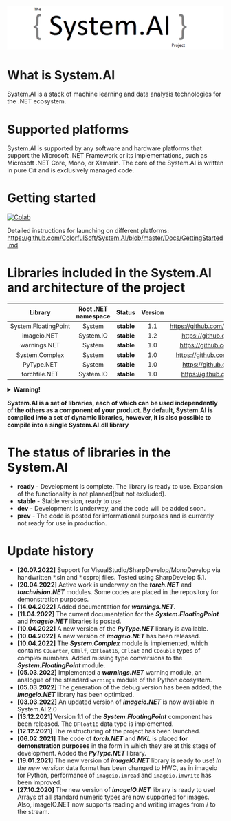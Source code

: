 ![Logo](https://github.com/ColorfulSoft/System.AI/raw/v2.0/Docs/Icons/System.AI_logo.png)

# What is System.AI

System.AI is a stack of machine learning and data analysis technologies for the .NET ecosystem.

# Supported platforms

System.AI is supported by any software and hardware platforms that support the Microsoft .NET Framework or its implementations, such as Microsoft .NET Core, Mono, or Xamarin. The core of the System.AI is written in pure C# and is exclusively managed code.

# Getting started

[![Colab](https://colab.research.google.com/assets/colab-badge.svg)](https://colab.research.google.com/github/ColorfulSoft/System.AI/blob/v2.0/Docs/System.AI.ipynb)

Detailed instructions for launching on different platforms: https://github.com/ColorfulSoft/System.AI/blob/master/Docs/GettingStarted.md

# Libraries included in the System.AI and architecture of the project

|Library                 |Root .NET namespace| Status     |Version |Docs                                                                            |
|:----------------------:|:-----------------:|:----------:|:------:|:------------------------------------------------------------------------------:|
|System.FloatingPoint    |System             |**stable**  |1.1     |https://github.com/ColorfulSoft/System.AI/blob/v2.0/Docs/System.FloatingPoint.md|
|imageio.NET             |System.IO          |**stable**  |1.2     |https://github.com/ColorfulSoft/System.AI/blob/v2.0/Docs/imageio.NET.md         |
|warnings.NET            |System             |**stable**  |1.0     |https://github.com/ColorfulSoft/System.AI/blob/v2.0/Docs/warnings.NET.md        |
|System.Complex          |System             |**stable**  |1.0     |https://github.com/ColorfulSoft/System.AI/blob/v2.0/Docs/System.Complex.md      |
|PyType.NET              |System             |**stable**  |1.0     |https://github.com/ColorfulSoft/System.AI/blob/v2.0/Docs/PyType.NET.md          |
|torchfile.NET           |System.IO          |**stable**  |1.0     |https://github.com/ColorfulSoft/System.AI/blob/v2.0/Docs/torchfile.NET.md       |

<details>
  <summary><b>Warning!</b></summary>
  
  Note that the libraries of System.AI basically repeats the interface and behavior of the corresponding analogues from the Python ecosystem, but they do not do it 100%. This is largely due to the difference in topologies .NET and Python. For example, the torch.jit module that exists in PyTorch probably won't be implemented in Torch.NET, since it will not make sense in the case of working in the ecosystem .NET (programs with Torch.NET by themselves are portable and there is no point in making them even more portable with torchscript).
  
</details>

**System.AI is a set of libraries, each of which can be used independently of the others as a component of your product. By default, System.AI is compiled into a set of dynamic libraries, however, it is also possible to compile into a single System.AI.dll library**

# The status of libraries in the System.AI

* **ready** - Development is complete. The library is ready to use. Expansion of the functionality is not planned(but not excluded).
* **stable** - Stable version, ready to use.
* **dev** - Development is underway, and the code will be added soon.
* **prev** - The code is posted for informational purposes and is currently not ready for use in production.

# Update history

* **[20.07.2022]** Support for VisualStudio/SharpDevelop/MonoDevelop via handwritten *.sln and *.csproj files. Tested using SharpDevelop 5.1.
* **[20.04.2022]** Active work is underway on the ***torch.NET*** and ***torchvision.NET*** modules. Some codes are placed in the repository for demonstration purposes.
* **[14.04.2022]** Added documentation for ***warnings.NET***.
* **[11.04.2022]** The current documentation for the ***System.FloatingPoint*** and ***imageio.NET*** libraries is posted.
* **[10.04.2022]** A new version of the ***PyType.NET*** library is available.
* **[10.04.2022]** A new version of ***imageio.NET*** has been released.
* **[10.04.2022]** The ***System.Complex*** module is implemented, which contains `CQuarter`, `CHalf`, `CBFloat16`, `CFloat` and `CDouble` types of complex numbers. Added missing type conversions to the ***System.FloatingPoint*** module.
* **[05.03.2022]** Implemented a ***warnings.NET*** warning module, an analogue of the standard `warnings` module of the Python ecosystem.
* **[05.03.2022]** The generation of the debug version has been added, the ***imageio.NET*** library has been optimized.
* **[03.03.2022]** An updated version of ***imageio.NET*** is now available in System.AI 2.0
* **[13.12.2021]** Version 1.1 of the ***System.FloatingPoint*** component has been released. The `BFloat16` data type is implemented.
* **[12.12.2021]** The restructuring of the project has been launched.
* **[06.02.2021]** The code of ***torch.NET*** and ***MKL*** is placed __for demonstration purposes__ in the form in which they are at this stage of development. Added the ***PyType.NET*** library.
* **[19.01.2021]** The new version of ***imageIO.NET*** library is ready to use! _In the new version:_ data format has been changed to HWC, as in imageio for Python, performance of `imageio.imread` and `imageio.imwrite` has been improved.
* **[27.10.2020]** The new version of ***imageIO.NET*** library is ready to use! Arrays of all standard numeric types are now supported for images. Also, imageIO.NET now  supports reading and writing images from / to the stream.
